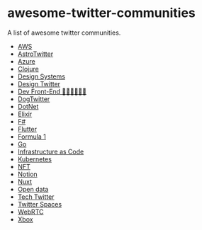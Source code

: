 # awesome-twitter-communities

A list of awesome twitter communities.

- [AWS](https://twitter.com/i/communities/1471503983839567878)
- [AstroTwitter](https://twitter.com/i/communities/1433240493408722945)
- [Azure](https://twitter.com/i/communities/1443318189031559173)
- [Clojure](https://twitter.com/i/communities/1494013093059432451)
- [Design Systems](https://twitter.com/i/communities/1440734625513439237)
- [Design Twitter](https://twitter.com/i/communities/1453877367030484992)
- [Dev Front-End 👩‍💻🧑‍💻🇫🇷](https://twitter.com/i/communities/1496753406559596545)
- [DogTwitter](https://twitter.com/i/communities/1432860025005826048)
- [DotNet](https://twitter.com/i/communities/1488624124817666051)
- [Elixir](https://twitter.com/i/communities/1493287155942232066)
- [F#](https://twitter.com/i/communities/1493280005589196801)
- [Flutter](https://twitter.com/i/communities/1472249315724771329)
- [Formula 1](https://twitter.com/i/communities/1442988929070731268)
- [Go](https://twitter.com/i/communities/1493637136502960134)
- [Infrastructure as Code](https://twitter.com/i/communities/1472161952264863751)
- [Kubernetes](https://twitter.com/i/communities/1444745802383953921)
- [NFT](https://twitter.com/i/communities/1435307090197684225)
- [Notion](https://twitter.com/i/communities/1453875227058974754)
- [Nuxt](https://twitter.com/i/communities/1498235047194808320)
- [Open data](https://twitter.com/i/communities/1498662373930024965)
- [Tech Twitter](https://twitter.com/i/communities/1472105760389668865)
- [Twitter Spaces](https://twitter.com/i/communities/1443304499981045775)
- [WebRTC](https://twitter.com/i/communities/1498133315164860419)
- [Xbox](https://twitter.com/i/communities/1455305732912418820)


<!-- 
URL to search for communities

https://twitter.com/search?q=url%3Atwitter.com%2Fi%2Fcommunities
 -->
